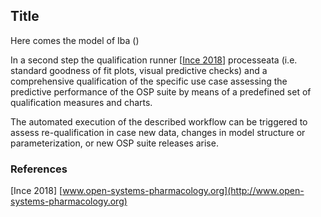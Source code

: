 ## Title

Here comes the model of Iba ()


In a second step the qualification runner [[Ince 2018](#reference)] processeata (i.e. standard goodness of fit plots, visual predictive checks) and a comprehensive qualification of the specific use case assessing the predictive performance of the OSP suite by means of a predefined set of qualification measures and charts. 

The automated execution of the described workflow can be triggered to assess re-qualification in case new data, changes in model structure or parameterization, or new OSP suite releases arise.







































































### References

[Ince 2018] [www.open-systems-pharmacology.org](http://www.open-systems-pharmacology.org)

